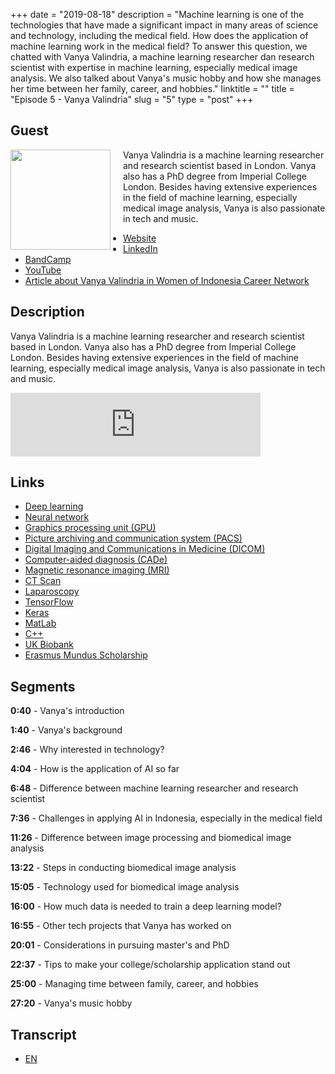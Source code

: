 +++
date = "2019-08-18"
description = "Machine learning is one of the technologies that have made a significant impact in many areas of science and technology, including the medical field. How does the application of machine learning work in the medical field? To answer this question, we chatted with Vanya Valindria, a machine learning researcher dan research scientist with expertise in machine learning, especially medical image analysis. We also talked about Vanya's music hobby and how she manages her time between her family, career, and hobbies."
linktitle = ""
title = "Episode 5 - Vanya Valindria"
slug = "5"
type = "post"
+++

## Guest
<img style="float: left; width: 160px; margin-right: 20px;" src="/img/ep5.png">

Vanya Valindria is a machine learning researcher and research scientist based in London. Vanya also has a PhD degree from Imperial College London. Besides having extensive experiences in the field of machine learning, especially medical image analysis, Vanya is also passionate in tech and music.

- [Website](https://vanya2v.wordpress.com) 
- [LinkedIn](https://www.linkedin.com/in/vanyavalindria/) 
- [BandCamp](https://vanya2v.bandcamp.com/)
- [YouTube](https://www.youtube.com/channel/UC000VnOeiJ_pAEl7SrlOlSg)
- [Article about Vanya Valindria in Women of Indonesia Career Network](https://wincareernetwork.com/blog/vanya-valindria)

## Description
Vanya Valindria is a machine learning researcher and research scientist based in London. Vanya also has a PhD degree from Imperial College London. Besides having extensive experiences in the field of machine learning, especially medical image analysis, Vanya is also passionate in tech and music.

<iframe src="https://anchor.fm/kartini-teknologi/embed/episodes/Episode-5---Pembelajaran-mesin-dan-analisis-citra-di-bidang-medis-bersama-Vanya-Valindria-e50sda" height="102px" width="400px" frameborder="0" scrolling="no"></iframe>

## Links
- [Deep learning](https://en.wikipedia.org/wiki/Deep_learning)
- [Neural network](https://en.wikipedia.org/wiki/Neural_network)
- [Graphics processing unit (GPU)](https://en.wikipedia.org/wiki/Graphics_processing_unit)
- [Picture archiving and communication system (PACS)](https://en.wikipedia.org/wiki/Picture_archiving_and_communication_system)
- [Digital Imaging and Communications in Medicine (DICOM)](https://en.wikipedia.org/wiki/DICOM)
- [Computer-aided diagnosis (CADe)](https://en.wikipedia.org/wiki/Computer-aided_diagnosis)
- [Magnetic resonance imaging (MRI)](https://en.wikipedia.org/wiki/Magnetic_resonance_imaging)
- [CT Scan](https://en.wikipedia.org/wiki/CT_scan)
- [Laparoscopy](https://en.wikipedia.org/wiki/Laparoscopy)
- [TensorFlow](https://www.tensorflow.org/)
- [Keras](http://keras.io/)
- [MatLab](https://www.mathworks.com/products/matlab.html)
- [C++](https://en.wikipedia.org/wiki/C%2B%2B)
- [UK Biobank](https://en.wikipedia.org/wiki/UK_Biobank)
- [Erasmus Mundus Scholarship](https://en.wikipedia.org/wiki/Erasmus_Mundus)

## Segments
**0:40**  - Vanya's introduction

**1:40** - Vanya's background

**2:46** - Why interested in technology?

**4:04** - How is the application of AI so far

**6:48** - Difference between machine learning researcher and research scientist

**7:36** - Challenges in applying AI in Indonesia, especially in the medical field

**11:26** - Difference between image processing and biomedical image analysis

**13:22** - Steps in conducting biomedical image analysis

**15:05** - Technology used for biomedical image analysis

**16:00** - How much data is needed to train a deep learning model?

**16:55** - Other tech projects that Vanya has worked on

**20:01** - Considerations in pursuing master's and PhD

**22:37** - Tips to make your college/scholarship application stand out

**25:00** - Managing time between family, career, and hobbies

**27:20** - Vanya's music hobby

## Transcript
- [EN](transcript)